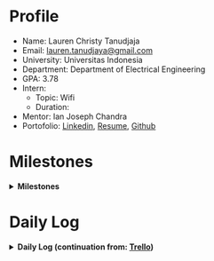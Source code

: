 # Profile
- Name: Lauren Christy Tanudjaja
- Email: lauren.tanudjaya@gmail.com
- University: Universitas Indonesia
- Department: Department of Electrical Engineering
- GPA: 3.78
- Intern:
  - Topic: Wifi
  - Duration:
- Mentor: Ian Joseph Chandra
- Portofolio: [Linkedin](https://www.linkedin.com/in/laurentanudjaja/), [Resume](https://drive.google.com/file/d/1XY-amstVxAwfyUjXvY9hhaVxz10Ak60O/view?usp=sharing), [Github](https://github.com/laurenchristyt)

# Milestones
<details>
<summary><b> Milestones </b></summary>

## Initial Checklist
- [x] 2023/12/19: Read the [Internship Orientation](https://trello.com/c/PYVVgzTv) (Agree: **Yes/~~No~~**) 
- [x] 2023/12/19: Join the [LINE group](https://line.me/ti/g/eu1WvNDT3o)
- [ ] 2024/01/15: Find a thesis topic: [title]
- [x] 2024/01/15: Get a thesis advisor: Dr. Prima

## 1. InfluxDB (DL: 2024/05/30)
- [x] 2024/01/12: [InfluxDB v2.3.0](https://imgur.com/g3w47NT) Installation
- [x] 2024/01/24 InfluxDB User Guide Reference
- [x] 2024/01/29 Integrate Middleware + InfluxDB

## 2. OpenWiFi (DL: 2024/05/30)
- [x] 2023/12/28: [OpenWifi](https://imgur.com/eho5Gqj) Installation
- [x] 2024/01/15 Create [system architecture](https://imgur.com/GmRjRyn)
- [x] 2024/01/10: [OpenWifi User Guide Reference](https://github.com/NTUST-BMW-Lab/docs/blob/docs/OpenWiFi/installation-guide.md)
- [x] 2024/01/20: Testing the WiFi features from OpenWifi
- [ ] 2024/05/30: Integrate Middleware + OpenWiFi

## 3. Aruba AP Crawler (DL: 2024/02/30)
- [x] 2024/12/28 [ARUBA WiFi AP crawling method flowchart](https://github.com/bmw-ece-ntust/internship/blob/7c467052958aa68c21038f4d1e8d6f49a443fead/Study%20notes/CrawlingMethod.md#aruba-wifi-ap-crawling-method-flowchart)

## 4. Sionna RT
- [x] 2024/03/01 [Sionna installation guide](https://github.com/bmw-ece-ntust/internship/blob/2024-TEEP-11-Lauren/installation/Sionna-Installation-Guide.md)
- [ ] 2024/03/15 Testing the features and functionalities of Sionna’s Ray Tracing module
- [ ] 2024/04/30 Master scene creation with blender using OpenStreetMap
- [ ] 2024/03/30 Implement pathloss heatmaps from coverage maps
- [ ] 2024/04/30 Use transmit power from Sionna to calculate the RSSI.

## 5. Energy Saving for Wifi Optimization
- [x] 2024/03/20 Explore [Energy Efficient Ethernet (EEE)](https://github.com/bmw-ece-ntust/internship/blob/2024-TEEP-11-Lauren/Study%20notes/EEE.md) with IEEE 802.3az standard
- [ ] 2024/03/10 Completing the system architecture with the appropriate hardware specifications
- [ ] 2024/03/20 Finding the appropriate command for energy saving according to hardware specifications.


## End of Internship
- [ ] 2024/08/13: Youtube project demo
- [ ] 2024/08/13: YouTube internship testimonial
- [ ] 2024/08/13: Google docs written testimonial & project summary
- [ ] 2024/08/20: Project repository + documentation
</details>

# Daily Log
<details>
<summary><b> Daily Log (continuation from: <a href=https://trello.com/c/jm6gig9m/99-11-%F0%9F%87%AE%F0%9F%87%A9-ui-lauren-wifi-dr-prima>Trello</a>)</b></summary>

## 2024/03/14
- 11.00 - 12.00 Contacting Prof. Gde for details on system architecture PoE switch's specification
- 12.00 - 13.00 Continue to configure Aruba's API reference to crawl PoE data

## 2024/03/13
- 11.00 - 12.00 Configuring Aruba's API reference to fetch PoE data ("Port ID", "Allocated Power(w)", "POE Enabled", "POE Allocation Method", "POE Priority", "Pre-Standard Dectect Enabled", "Actual Power(w)", "MPS Absent Count", "Over Current Count", "POE Detection Status", "Port Voltage(v)", "Power Class", "Power Denied Count", "Power Short Count")

## 2024/03/12
- 11.00 - 12.00 Adding Table of Contents and polishing the study notes

## 2024/03/11
- 11.00 - 12.00 Migrating logs to GitHub

## 2024/03/08
Moving from [Trello](https://trello.com/c/jm6gig9m/99-11-%F0%9F%87%AE%F0%9F%87%A9-ui-lauren-wifi-dr-prima#comment-65eeb324663af75ecdb2ae51).
</details>